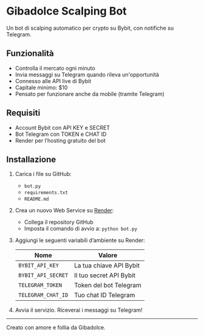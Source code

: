
# Gibadolce Scalping Bot

Un bot di scalping automatico per crypto su Bybit, con notifiche su Telegram.

## Funzionalità

- Controlla il mercato ogni minuto
- Invia messaggi su Telegram quando rileva un'opportunità
- Connesso alle API live di Bybit
- Capitale minimo: $10
- Pensato per funzionare anche da mobile (tramite Telegram)

## Requisiti

- Account Bybit con API KEY e SECRET
- Bot Telegram con TOKEN e CHAT ID
- Render per l’hosting gratuito del bot

## Installazione

1. Carica i file su GitHub:
   - `bot.py`
   - `requirements.txt`
   - `README.md`

2. Crea un nuovo Web Service su [Render](https://render.com):
   - Collega il repository GitHub
   - Imposta il comando di avvio a: `python bot.py`

3. Aggiungi le seguenti variabili d’ambiente su Render:

   | Nome               | Valore                      |
   |--------------------|-----------------------------|
   | `BYBIT_API_KEY`    | La tua chiave API Bybit     |
   | `BYBIT_API_SECRET` | Il tuo secret API Bybit     |
   | `TELEGRAM_TOKEN`   | Token del bot Telegram      |
   | `TELEGRAM_CHAT_ID` | Tuo chat ID Telegram        |

4. Avvia il servizio. Riceverai i messaggi su Telegram!

---

Creato con amore e follia da Gibadolce.
